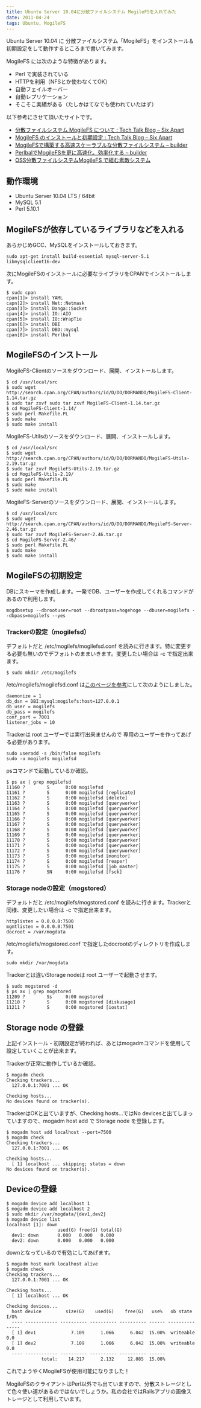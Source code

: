 ```yaml
---
title: Ubuntu Server 10.04に分散ファイルシステム MogileFSを入れてみた
date: 2011-04-24
tags: Ubuntu, MogileFS
---
```


Ubuntu Server 10.04 に 分散ファイルシステム「MogileFS」をインストール＆初期設定をして動作するところまで書いてみます。

MogileFS には次のような特徴があります。

* Perl で実装されている
* HTTPを利用（NFSとか使わなくてOK）
* 自動フェイルオーバー
* 自動レプリケーション
* そこそこ実績がある（たしかはてなでも使われていたはず）

以下参考にさせて頂いたサイトです。

* [分散ファイルシステム MogileFS について : Tech Talk Blog – Six Apart](http://www.sixapart.jp/techtalk/2006/10/dev_mogilefs.html)
* [MogileFS のインストールと初期設定 : Tech Talk Blog – Six Apart](http://www.sixapart.jp/techtalk/2006/10/dev_mogilefs_install.html)
* [MogileFSで構築する高速スケーラブルな分散ファイルシステム – builder](http://builder.japan.zdnet.com/virtualization/sp_open-source-software-moonlinx-2009/20391825/)
* [PerlbalでMogileFSを更に高速化、効率化する – builder](http://builder.japan.zdnet.com/virtualization/sp_open-source-software-moonlinx-2009/20391968/)
* [OSS分散ファイルシステムMogileFS で組む素敵システム](http://www.slideshare.net/kazuhisa/090214ldd-mogilefs)

## 動作環境

* Ubuntu Server 10.04 LTS / 64bit
* MySQL 5.1
* Perl 5.10.1

## MogileFSが依存しているライブラリなどを入れる

あらかじめGCC、MySQLをインストールしておきます。

```
sudo apt-get install build-essential mysql-server-5.1 libmysqlclient16-dev
```

次にMogileFSのインストールに必要なライブラリをCPANでインストールします。

```
$ sudo cpan
cpan[1]> install YAML
capn[2]> install Net::Netmask
cpan[3]> install Danga::Socket
cpan[4]> install IO::AIO
cpan[5]> install IO::WrapTie
cpan[6]> install DBI
cpan[7]> install DBD::mysql
cpan[8]> install Perlbal
```

## MogileFSのインストール

MogileFS-Clientのソースをダウンロード、展開、インストールします。

```
$ cd /usr/local/src
$ sudo wget http://search.cpan.org/CPAN/authors/id/D/DO/DORMANDO/MogileFS-Client-1.14.tar.gz
$ sudo tar zxvf sudo tar zxvf MogileFS-Client-1.14.tar.gz
$ cd MogileFS-Client-1.14/
$ sudo perl Makefile.PL
$ sudo make
$ sudo make install
```

MogileFS-Utilsのソースをダウンロード、展開、インストールします。

```
$ cd /usr/local/src
$ sudo wget http://search.cpan.org/CPAN/authors/id/D/DO/DORMANDO/MogileFS-Utils-2.19.tar.gz
$ sudo tar zxvf MogileFS-Utils-2.19.tar.gz
$ cd MogileFS-Utils-2.19/
$ sudo perl Makefile.PL
$ sudo make
$ sudo make install
```

MogileFS-Serverのソースをダウンロード、展開、インストールします。

```
$ cd /usr/local/src
$ sudo wget http://search.cpan.org/CPAN/authors/id/D/DO/DORMANDO/MogileFS-Server-2.46.tar.gz
$ sudo tar zxvf MogileFS-Server-2.46.tar.gz
$ cd MogileFS-Server-2.46/
$ sudo perl Makefile.PL
$ sudo make
$ sudo make install
```

## MogileFSの初期設定

DBにスキーマを作成します。一発でDB、ユーザーを作成してくれるコマンドがあるので利用します。

```
mogdbsetup --dbrootuser=root --dbrootpass=hogehoge --dbuser=mogilefs --dbpass=mogilefs --yes
```

### Trackerの設定（mogilefsd）

デフォルトだと /etc/mogilefs/mogilefsd.conf を読みに行きます。特に変更する必要も無いのでデフォルトのままいきます。変更したい場合は -c で指定出来ます。

```
$ sudo mkdir /etc/mogilefs
```

/etc/mogilefs/mogilefsd.conf は[このページを参考](http://www.sixapart.jp/techtalk/2006/10/dev_mogilefs_install.html)にして次のようにしました。

```
daemonize = 1
db_dsn = DBI:mysql:mogilefs:host=127.0.0.1
db_user = mogilefs
db_pass = mogilefs
conf_port = 7001
listener_jobs = 10
```

Trackerは root ユーザーでは実行出来ませんので 専用のユーザーを作ってあげる必要があります。

```
sudo useradd -s /bin/false mogilefs
sudo -u mogilefs mogilefsd
```

psコマンドで起動しているか確認。

```
$ ps ax | grep mogilefsd
11160 ?        S      0:00 mogilefsd
11161 ?        S      0:00 mogilefsd [replicate]
11162 ?        S      0:00 mogilefsd [delete]
11163 ?        S      0:00 mogilefsd [queryworker]
11164 ?        S      0:00 mogilefsd [queryworker]
11165 ?        S      0:00 mogilefsd [queryworker]
11166 ?        S      0:00 mogilefsd [queryworker]
11167 ?        S      0:00 mogilefsd [queryworker]
11168 ?        S      0:00 mogilefsd [queryworker]
11169 ?        S      0:00 mogilefsd [queryworker]
11170 ?        S      0:00 mogilefsd [queryworker]
11171 ?        S      0:00 mogilefsd [queryworker]
11172 ?        S      0:00 mogilefsd [queryworker]
11173 ?        S      0:00 mogilefsd [monitor]
11174 ?        S      0:00 mogilefsd [reaper]
11175 ?        S      0:00 mogilefsd [job_master]
11176 ?        SN     0:00 mogilefsd [fsck]
```

### Storage nodeの設定（mogstored）

デフォルトだと /etc/mogilefs/mogstored.conf を読みに行きます。Trackerと同様、変更したい場合は -c で指定出来ます。

```
httplisten = 0.0.0.0:7500
mgmtlisten = 0.0.0.0:7501
docroot = /var/mogdata
```

/etc/mogilefs/mogstored.conf で指定したdocrootのディレクトリを作成します。

```
sudo mkdir /var/mogdata
```

Trackerとは違いStorage nodeは root ユーザーで起動させます。

```
$ sudo mogstored -d
$ ps ax | grep mogstored
11209 ?        Ss     0:00 mogstored
11210 ?        S      0:00 mogstored [diskusage]
11211 ?        S      0:00 mogstored [iostat]
```

## Storage node の登録

上記インストール・初期設定が終われば、あとはmogadmコマンドを使用して設定していくことが出来ます。

Trackerが正常に動作しているか確認。

```
$ mogadm check
Checking trackers...
  127.0.0.1:7001 ... OK
 
Checking hosts...
No devices found on tracker(s).
```

TrackerはOKと出ていますが、Checking hosts…ではNo devicesと出てしまっていますので、mogadm host add で Storage node を登録します。

```
$ mogadm host add localhost --port=7500
$ mogadm check
Checking trackers...
  127.0.0.1:7001 ... OK
 
Checking hosts...
  [ 1] localhost ... skipping; status = down
No devices found on tracker(s).
```

## Deviceの登録

```
$ mogadm device add localhost 1
$ mogadm device add localhost 2
$ sudo mkdir /var/mogdata/{dev1,dev2}
$ mogadm device list
localhost [1]: down
                   used(G) free(G) total(G)
  dev1: down       0.000   0.000   0.000  
  dev2: down       0.000   0.000   0.000
```

downとなっているので有効にしてあげます。

```
$ mogadm host mark localhost alive
$ mogadm check
Checking trackers...
  127.0.0.1:7001 ... OK
 
Checking hosts...
  [ 1] localhost ... OK
 
Checking devices...
  host device         size(G)    used(G)    free(G)   use%   ob state   I/O%
  ---- ------------ ---------- ---------- ---------- ------ ---------- -----
  [ 1] dev1             7.109      1.066      6.042  15.00%  writeable   0.0
  [ 1] dev2             7.109      1.066      6.042  15.00%  writeable   0.0
  ---- ------------ ---------- ---------- ---------- ------
             total:    14.217      2.132     12.085  15.00%
```

これでようやくMogileFSが使用可能になりました！

MogileFSのクライアントはPerl以外でも出ていますので、分散ストレージとして色々使い道があるのではないでしょうか。私の会社ではRailsアプリの画像ストレージとして利用しています。
